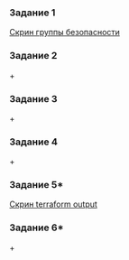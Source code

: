 ### Задание 1
[Скрин группы безопасности](screenshot_5.png)  
### Задание 2  
\+
### Задание 3
\+
### Задание 4
\+
### Задание 5*
[Скрин terraform output](screenshot_6.png)  
### Задание 6*
\+